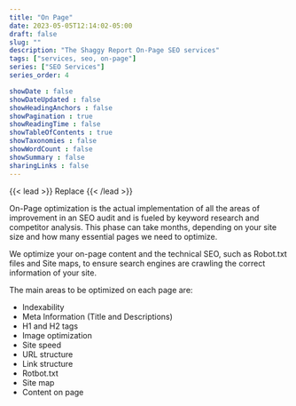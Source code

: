 ```yaml
---
title: "On Page"
date: 2023-05-05T12:14:02-05:00
draft: false
slug: ""
description: "The Shaggy Report On-Page SEO services"
tags: ["services, seo, on-page"]
series: ["SEO Services"]
series_order: 4

showDate : false
showDateUpdated : false
showHeadingAnchors : false
showPagination : true
showReadingTime : false
showTableOfContents : true
showTaxonomies : false 
showWordCount : false
showSummary : false
sharingLinks : false
---
```

{{< lead >}}
Replace
{{< /lead >}}

On-Page optimization is the actual implementation of all the areas of improvement in an SEO audit and is fueled by keyword research and competitor analysis. This phase can take months, depending on your site size and how many essential pages we need to optimize.
 
We optimize your on-page content and the technical SEO, such as Robot.txt files and Site maps, to ensure search engines are crawling the correct information of your site.

The main areas to be optimized on each page are:

* Indexability
* Meta Information (Title and Descriptions)
* H1 and H2 tags
* Image optimization
* Site speed
* URL structure
* Link structure
* Rotbot.txt
* Site map
* Content on page

